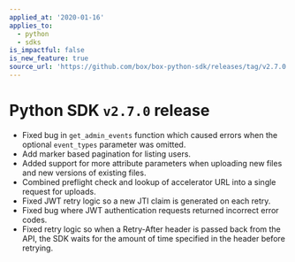 ```yaml
---
applied_at: '2020-01-16'
applies_to:
  - python
  - sdks
is_impactful: false
is_new_feature: true
source_url: 'https://github.com/box/box-python-sdk/releases/tag/v2.7.0'
---
```


# Python SDK `v2.7.0` release

- Fixed bug in `get_admin_events` function which caused errors when the optional `event_types` parameter was omitted.
- Add marker based pagination for listing users.
- Added support for more attribute parameters when uploading new files and new versions of existing files.
- Combined preflight check and lookup of accelerator URL into a single request for uploads.
- Fixed JWT retry logic so a new JTI claim is generated on each retry.
- Fixed bug where JWT authentication requests returned incorrect error codes.
- Fixed retry logic so when a Retry-After header is passed back from the API, the SDK waits for the amount of time specified in the header before retrying.